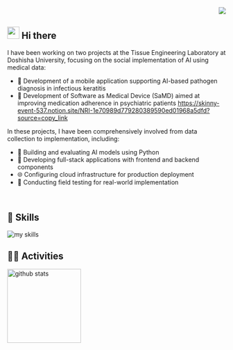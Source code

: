 <!-- 1. GitHub usernameを変更 -->
<div align="right">
  <img src="https://komarev.com/ghpvc/?username=Kouta-i5" />
</div>


<!-- 2. プロフィールや連絡先を変更 -->
## <img src="https://media.giphy.com/media/hvRJCLFzcasrR4ia7z/giphy.gif" width="28"> Hi there

I have been working on two projects at the Tissue Engineering Laboratory at Doshisha University, 
focusing on the social implementation of AI using medical data:
- 📱 Development of a mobile application supporting AI-based pathogen diagnosis in infectious keratitis
- 💊 Development of Software as Medical Device (SaMD) aimed at improving medication adherence in psychiatric patients
https://skinny-event-537.notion.site/NRI-1e70989d779280389590ed01968a5dfd?source=copy_link

In these projects, I have been comprehensively involved from data collection to implementation, including:
- 🐍 Building and evaluating AI models using Python
- 📱 Developing full-stack applications with frontend and backend components
- 🌐 Configuring cloud infrastructure for production deployment
- 📝 Conducting field testing for real-world implementation

<br>


<!-- 3. 好きな技術スタックに変更 -->
<!-- ライトモート：theme=light -->
<!-- アイコンの選択肢一覧：https://arc.net/l/quote/zizyykfh -->
## 🌱 Skills
<img alt="my skills" src="https://skillicons.dev/icons?theme=light&perline=7&i=html,css,js,ts,react,figma,python,fastapi,docker,aws,gcp" />
<br>


<!-- 4. GitHub usernameを変更, 2箇所 -->
<!-- ライトモート：theme=light  -->
## 🏃‍♀️ Activities
<div align="left"> 
  <img alt="github stats" height="170px" src="https://github-readme-stats.vercel.app/api?username=Kouta-i5&theme=light&layout=compact" />
</div>
